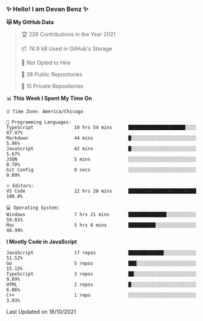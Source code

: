 ### ✨ Hello! I am Devan Benz ✨

<!--START_SECTION:waka-->
**🐱 My GitHub Data** 

> 🏆 226 Contributions in the Year 2021
 > 
> 📦 74.9 kB Used in GitHub's Storage 
 > 
> 🚫 Not Opted to Hire
 > 
> 📜 38 Public Repositories 
 > 
> 🔑 15 Private Repositories  
 > 
📊 **This Week I Spent My Time On** 

```text
⌚︎ Time Zone: America/Chicago

💬 Programming Languages: 
TypeScript               10 hrs 54 mins      █████████████████████░░░░   87.47% 
Markdown                 44 mins             █░░░░░░░░░░░░░░░░░░░░░░░░   5.96% 
JavaScript               42 mins             █░░░░░░░░░░░░░░░░░░░░░░░░   5.67% 
JSON                     5 mins              ░░░░░░░░░░░░░░░░░░░░░░░░░   0.78% 
Git Config               0 secs              ░░░░░░░░░░░░░░░░░░░░░░░░░   0.09%

🔥 Editors: 
VS Code                  12 hrs 28 mins      █████████████████████████   100.0%

💻 Operating System: 
Windows                  7 hrs 21 mins       ██████████████░░░░░░░░░░░   59.01% 
Mac                      5 hrs 6 mins        ██████████░░░░░░░░░░░░░░░   40.99%

```

**I Mostly Code in JavaScript** 

```text
JavaScript               17 repos            █████████████░░░░░░░░░░░░   51.52% 
Go                       5 repos             ███░░░░░░░░░░░░░░░░░░░░░░   15.15% 
TypeScript               3 repos             ██░░░░░░░░░░░░░░░░░░░░░░░   9.09% 
HTML                     2 repos             █░░░░░░░░░░░░░░░░░░░░░░░░   6.06% 
C++                      1 repo              ░░░░░░░░░░░░░░░░░░░░░░░░░   3.03%

```



 Last Updated on 16/10/2021
<!--END_SECTION:waka-->

<!--
**devanbenz/devanbenz** is a ✨ _special_ ✨ repository because its `README.md` (this file) appears on your GitHub profile.

Here are some ideas to get you started:

- 🔭 I’m currently working on ...
- 🌱 I’m currently learning ...
- 👯 I’m looking to collaborate on ...
- 🤔 I’m looking for help with ...
- 💬 Ask me about ...
- 📫 How to reach me: ...
- 😄 Pronouns: ...
- ⚡ Fun fact: ...
-->
